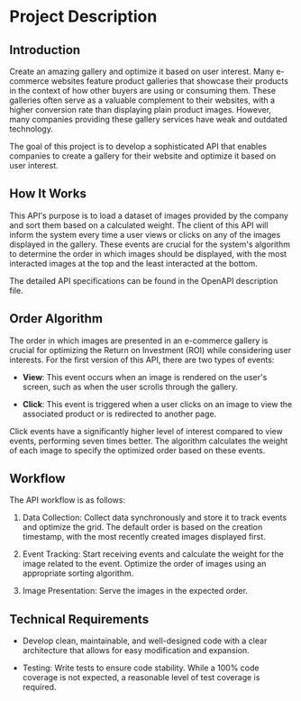 
# Project Description

## Introduction

Create an amazing gallery and optimize it based on user interest. Many e-commerce websites feature product galleries that showcase their products in the context of how other buyers are using or consuming them. These galleries often serve as a valuable complement to their websites, with a higher conversion rate than displaying plain product images. However, many companies providing these gallery services have weak and outdated technology.

The goal of this project is to develop a sophisticated API that enables companies to create a gallery for their website and optimize it based on user interest.

## How It Works

This API's purpose is to load a dataset of images provided by the company and sort them based on a calculated weight. The client of this API will inform the system every time a user views or clicks on any of the images displayed in the gallery. These events are crucial for the system's algorithm to determine the order in which images should be displayed, with the most interacted images at the top and the least interacted at the bottom.

The detailed API specifications can be found in the OpenAPI description file.

## Order Algorithm

The order in which images are presented in an e-commerce gallery is crucial for optimizing the Return on Investment (ROI) while considering user interests. For the first version of this API, there are two types of events:

- **View**: This event occurs when an image is rendered on the user's screen, such as when the user scrolls through the gallery.

- **Click**: This event is triggered when a user clicks on an image to view the associated product or is redirected to another page.

Click events have a significantly higher level of interest compared to view events, performing seven times better. The algorithm calculates the weight of each image to specify the optimized order based on these events.

## Workflow

The API workflow is as follows:

1. Data Collection: Collect data synchronously and store it to track events and optimize the grid. The default order is based on the creation timestamp, with the most recently created images displayed first.

2. Event Tracking: Start receiving events and calculate the weight for the image related to the event. Optimize the order of images using an appropriate sorting algorithm.

3. Image Presentation: Serve the images in the expected order.

## Technical Requirements

- Develop clean, maintainable, and well-designed code with a clear architecture that allows for easy modification and expansion.

- Testing: Write tests to ensure code stability. While a 100% code coverage is not expected, a reasonable level of test coverage is required.